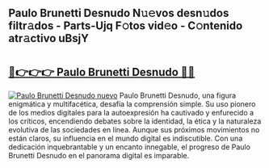 ## Paulo Brunetti Desnudo N𝚞𝚎vos desn𝚞dos filtr𝚊dos - Parts-Ujq F𝚘tos vid𝚎o - C𝚘ntenido atr𝚊ctivo uBsjY

# <h2><a href="http://mb4xgo.tromn.icu/?c=Paulo+Brunetti+Desnudo">🔗👉👉👉 Paulo Brunetti Desnudo 🔗🔗</a></h2>

[![Paulo Brunetti Desnudo nuevo](https://i.imgur.com/pEAQMta.gif)](http://mb4xgo.tromn.icu/?c=Paulo+Brunetti+Desnudo)
Paulo Brunetti Desnudo, una figura enigmática y multifacética, desafía la comprensión simple. Su uso pionero de los medios digitales para la autoexpresión ha cautivado y enfurecido a los críticos, encendiendo debates sobre la identidad, la ética y la naturaleza evolutiva de las sociedades en línea. Aunque sus próximos movimientos no están claros, su influencia en el mundo digital es indiscutible. Con una dedicación inquebrantable y un encanto innegable, el progreso de Paulo Brunetti Desnudo en el panorama digital es imparable.
